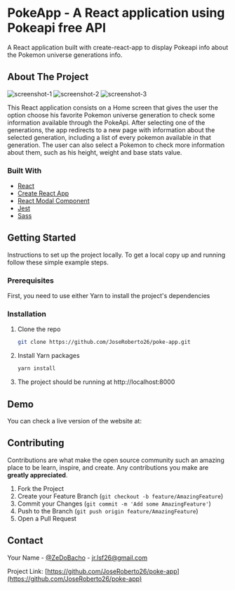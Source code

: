 # PokeApp - A React application using Pokeapi free API 

A React application built with create-react-app to display Pokeapi info about the Pokemon universe generations info.

## About The Project
![screenshot-1](https://i.imgur.com/EFQiH0t.png)
![screenshot-2](https://i.imgur.com/9sneZCL.png)
![screenshot-3](https://i.imgur.com/RECw6ay.png)

This React application consists on a Home screen that gives the user the option choose his favorite Pokemon universe generation to check some information available through the PokeApi.
After selecting one of the generations, the app redirects to a new page with information about the selected generation, including a list of every pokemon available in that generation. The user can also select a Pokemon to check more information about them, such as his height, weight and base stats value. 

### Built With

* [React](https://reactjs.org/)
* [Create React App](https://create-react-app.dev/)
* [React Modal Component](https://www.npmjs.com/package/react-modal)
* [Jest](https://jestjs.io/)
* [Sass](https://sass-lang.com/)

<!-- GETTING STARTED -->
## Getting Started

Instructions to set up the project locally. To get a local copy up and running follow these simple example steps.

### Prerequisites

First, you need to use either Yarn to install the project's dependencies

### Installation

1. Clone the repo
   ```sh
   git clone https://github.com/JoseRoberto26/poke-app.git
   ```
2. Install Yarn packages
   ```sh
   yarn install
   ```
3. The project should be running at http://localhost:8000

<!-- DEMO -->
## Demo

You can check a live version of the website at: 

<!-- CONTRIBUTING -->
## Contributing

Contributions are what make the open source community such an amazing place to be learn, inspire, and create. Any contributions you make are **greatly appreciated**.

1. Fork the Project
2. Create your Feature Branch (`git checkout -b feature/AmazingFeature`)
3. Commit your Changes (`git commit -m 'Add some AmazingFeature'`)
4. Push to the Branch (`git push origin feature/AmazingFeature`)
5. Open a Pull Request



<!-- CONTACT -->
## Contact

Your Name - [@ZeDoBacho](https://twitter.com/ZeDoBacho) - jr.lsf26@gmail.com

Project Link: [https://github.com/JoseRoberto26/poke-app](https://github.com/JoseRoberto26/poke-app)
